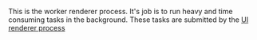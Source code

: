 This is the worker renderer process. It's job is to run heavy and time consuming tasks in the background. These tasks are submitted by the [UI renderer process](../ui/README.md) 
